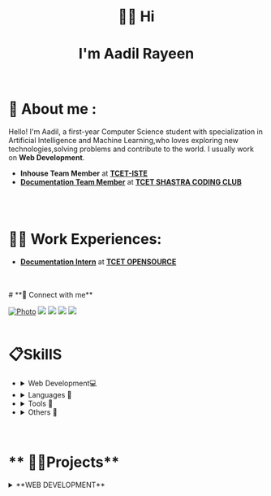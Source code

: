 # <center> 🙋‍♂️ **Hi** 
# <center> **I'm Aadil Rayeen**
<br>

# 📢 **About me :** 
 Hello! I'm Aadil, a first-year Computer Science  student with specialization in Artificial Intelligence and Machine Learning,who loves exploring new technologies,solving problems and contribute to the world. I usually work on **Web Development**.<br>
   - **Inhouse Team Member** at **[TCET-ISTE](https://www.tcetmumbai.in/isteTCET.html)**
   - **[Documentation Team Member](https://drive.google.com/file/d/1WOxWO8631UqTRRoe_bNo_xuRhh3dDjNW/view?usp=drivesdk)** at **[TCET SHASTRA CODING CLUB](https://in.linkedin.com/company/tcet-shastra-coding-club)**
   <br>
   <br>

# **💼👔 Work Experiences:**
   - **[Documentation Intern](https://drive.google.com/file/d/15aBcmaneQLeu1k33-DrV_Nr6x4CZjDO2/view?usp=drivesdk)** at **[TCET OPENSOURCE](https://opensource.tcetmumbai.in/)**
   <br>
   <br>
# **🔗 Connect with me**

[![Photo](https://cdn-icons-png.flaticon.com/512/733/733553.png)](https://github.com/AadilRayeen)
[![](https://cdn-icons-png.flaticon.com/512/3536/3536505.png)](https://www.linkedin.com/in/aadil-rayeen-4a2231254)
[![](https://cdn-icons-png.flaticon.com/512/1384/1384063.png)](https://www.instagram.com/___aadillll_)
[![](https://cdn-icons-png.flaticon.com/512/5968/5968534.png)](mailto:rayeenaadil371@gmail.com)
[![](https://cdn-icons-png.flaticon.com/512/5968/5968841.png)](https://api.whatsapp.com/send/?phone=%2B918828464720&text&type=phone_number&app_absent=0)
<br>
<br>

# **📋SkillS**
  - <details>
       <Summary> Web Development💻</Summary>
    - HTML <br>
    - Css <br>
    - JavaScript<br>
    - Markdown <br>
    </details>
  - <details>
       <Summary> Languages 🧾</Summary>
    - Python <br>
    - C Language<br>
    - C++ <br>
    - Java Script <br>
    </details>
  - <details>
       <Summary> Tools 🧰</Summary>
    - Canva <br>
    - Chatgpt <br>
    </details>
 - <details>
       <Summary> Others 🧧</Summary>
    - Microsoft Word <br>
    - Microsoft Excel <br>
    - Microsoft Powerpoint <br>
    </details>
    <br>
    <br>
# ** 📌🔭Projects**  
<details>
       <Summary>**WEB DEVELOPMENT** </Summary>

 1. **ISTE WEBSITE**
    - # Skill Stack <br>
      - HTML <br>
      - Css <br>
      - JavaScript<br>
    - # Source Code <br>  
      - [**Repo**](https://github.com/tcet-opensource/iste-website.git)

    </details>
    <br>
    <br>  




